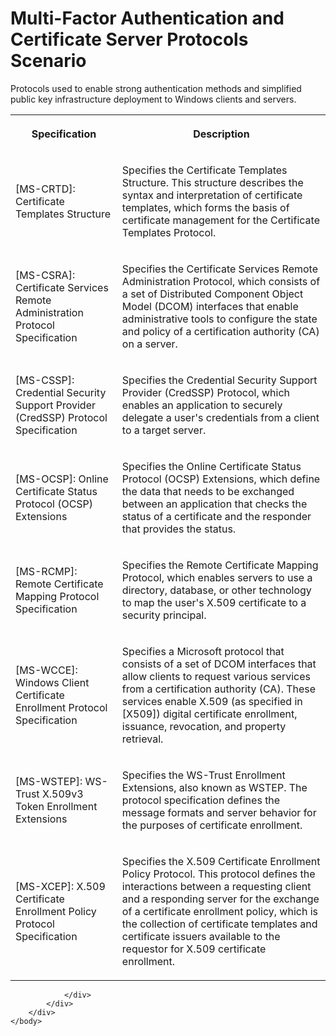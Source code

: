 <html dir="LTR" xmlns:mshelp="http://msdn.microsoft.com/mshelp" xmlns:ddue="http://ddue.schemas.microsoft.com/authoring/2003/5" xmlns:xlink="http://www.w3.org/1999/xlink" xmlns:tool="http://www.microsoft.com/tooltip">
    <head>
        <meta http-equiv="Content-Type" content="text/html; CHARSET=utf-8"></meta>
        <meta name="save" content="history"></meta>
        <title>Multi-Factor Authentication and Certificate Server Protocols Scenario</title>
        <xml>
            <mshelp:toctitle title="Multi-Factor Authentication and Certificate Server Protocols Scenario"></mshelp:toctitle>
            <mshelp:rltitle title="Multi-Factor Authentication and Certificate Server Protocols Scenario"></mshelp:rltitle>
            <mshelp:keyword index="A" term="18698b92-71b7-4d42-ac51-00f432a66b91"></mshelp:keyword>
            <mshelp:attr name="DCSext.ContentType" value="open specification"></mshelp:attr>
            <mshelp:attr name="AssetID" value="18698b92-71b7-4d42-ac51-00f432a66b91"></mshelp:attr>
            <mshelp:attr name="TopicType" value="kbRef"></mshelp:attr>
            <mshelp:attr name="DCSext.Title" value="Multi-Factor Authentication and Certificate Server Protocols Scenario" />
        </xml>
    </head>
    <body>
        <div id="header">
            <h1 class="heading">Multi-Factor Authentication and Certificate Server Protocols Scenario</h1>
        </div>
        <div id="mainSection">
            <div id="mainBody">
                <div id="allHistory" class="saveHistory"></div>
                <div id="sectionSection0" class="section" name="collapseableSection">
                    

<p>Protocols used to enable strong authentication methods and
simplified public key infrastructure deployment to Windows clients and servers.</p>

<table>
 <tr>
  <th>
  <p><b>Specification</b></p>
  </th>
  <th>
  <p><b>Description</b></p>
  </th>
 </tr>
 <tr>
  <td>
  <p>[MS-CRTD]: Certificate Templates Structure</p>
  </td>
  <td>
  <p>Specifies the Certificate Templates Structure. This
  structure describes the syntax and interpretation of certificate templates,
  which forms the basis of certificate management for the Certificate Templates
  Protocol.</p>
  </td>
 </tr>
 <tr>
  <td>
  <p>[MS-CSRA]: Certificate Services Remote
  Administration Protocol Specification</p>
  </td>
  <td>
  <p>Specifies the Certificate Services Remote
  Administration Protocol, which consists of a set of Distributed Component
  Object Model (DCOM) interfaces that enable administrative tools to configure
  the state and policy of a certification authority (CA) on a server.</p>
  </td>
 </tr>
 <tr>
  <td>
  <p>[MS-CSSP]: Credential Security Support Provider
  (CredSSP) Protocol Specification</p>
  </td>
  <td>
  <p>Specifies the Credential Security Support Provider
  (CredSSP) Protocol, which enables an application to securely delegate a
  user's credentials from a client to a target server.</p>
  </td>
 </tr>
 <tr>
  <td>
  <p>[MS-OCSP]: Online Certificate Status Protocol (OCSP)
  Extensions</p>
  </td>
  <td>
  <p>Specifies the Online Certificate Status Protocol
  (OCSP) Extensions, which define the data that needs to be exchanged between
  an application that checks the status of a certificate and the responder that
  provides the status.</p>
  </td>
 </tr>
 <tr>
  <td>
  <p>[MS-RCMP]: Remote Certificate Mapping Protocol
  Specification</p>
  </td>
  <td>
  <p>Specifies the Remote Certificate Mapping Protocol,
  which enables servers to use a directory, database, or other technology to
  map the user's X.509 certificate to a security principal.</p>
  </td>
 </tr>
 <tr>
  <td>
  <p>[MS-WCCE]: Windows Client Certificate Enrollment
  Protocol Specification</p>
  </td>
  <td>
  <p>Specifies a Microsoft protocol that consists of a
  set of DCOM interfaces that allow clients to request various services from a
  certification authority (CA). These services enable X.509 (as specified in
  [X509]) digital certificate enrollment, issuance, revocation, and property
  retrieval.</p>
  </td>
 </tr>
 <tr>
  <td>
  <p>[MS-WSTEP]: WS-Trust X.509v3 Token Enrollment
  Extensions</p>
  </td>
  <td>
  <p>Specifies the WS-Trust Enrollment Extensions, also
  known as WSTEP. The protocol specification defines the message formats and
  server behavior for the purposes of certificate enrollment.</p>
  </td>
 </tr>
 <tr>
  <td>
  <p>[MS-XCEP]: X.509 Certificate Enrollment Policy
  Protocol Specification</p>
  </td>
  <td>
  <p>Specifies the X.509 Certificate Enrollment Policy
  Protocol. This protocol defines the interactions between a requesting client
  and a responding server for the exchange of a certificate enrollment policy,
  which is the collection of certificate templates and certificate issuers
  available to the requestor for X.509 certificate enrollment.</p>
  </td>
 </tr>
</table>

<p> </p>


                </div>
            </div>
        </div>
    </body>
</html>